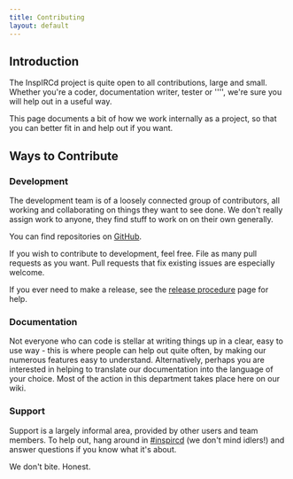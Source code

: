 ```yaml
---
title: Contributing
layout: default
---
```


## Introduction

The InspIRCd project is quite open to all contributions, large and small. Whether you're a coder,
documentation writer, tester or ''<insert role here>'', we're sure you will help out in a useful
way.

This page documents a bit of how we work internally as a project, so that you can better fit in and
help out if you want.

## Ways to Contribute

### Development

The development team is of a loosely connected group of contributors, all working and collaborating
on things they want to see done. We don't really assign work to anyone, they find stuff to work on
on their own generally.

You can find repositories on [GitHub](http://github.org/inspircd/).

If you wish to contribute to development, feel free. File as many pull requests as you want. Pull
requests that fix existing issues are especially welcome.

If you ever need to make a release, see the [release procedure](https://github.com/inspircd/wiki/blob/master/Release-Procedure.md)
page for help.

### Documentation

Not everyone who can code is stellar at writing things up in a clear, easy to use way - this is
where people can help out quite often, by making our numerous features easy to understand.
Alternatively, perhaps you are interested in helping to translate our documentation into the
language of your choice. Most of the action in this department takes place here on our wiki.

### Support

Support is a largely informal area, provided by other users and team members. To help out, hang
around in [#inspircd](irc://irc.inspircd.org/inspircd) (we don't mind idlers!) and answer questions
if you know what it's about.

We don't bite. Honest.
